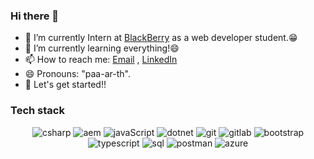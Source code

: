 ### Hi there 👋

<!--
**21parth/21parth** is a ✨ _special_ ✨ repository because its `README.md` (this file) appears on your GitHub profile.
Here are some ideas to get you started:
-->

- 🔭 I’m currently Intern at [BlackBerry](https://www.blackberry.com/us/en) as a web developer student.😁
- 🌱 I’m currently learning everything!😄
- 📫 How to reach me: [Email](parth05211@gmail.com) , [LinkedIn](https://www.linkedin.com/in/parthp052/)
- 😄 Pronouns: "paa-ar-th".
- 🚀 Let's get started!!

### Tech stack
<p align="center">
  <img alt="csharp" src="https://img.shields.io/badge/c%23-%23512BD4?style=for-the-badge&logo=csharp&logoColor=white">
  <img alt="aem" src="https://img.shields.io/badge/Adobe_Experience_Manager-%23FF0000?style=for-the-badge&logo=adobe">
  <img alt="javaScript" src="https://img.shields.io/badge/JavaScript-%23F7DF1E?style=for-the-badge&logo=javascript&logoColor=black">
  <img alt="dotnet" src="https://img.shields.io/badge/.NET-%23512BD4?style=for-the-badge&logo=dotnet&logoColor=white">
  <img alt="git" src="https://img.shields.io/badge/git-%23F05032?style=for-the-badge&logo=git&logoColor=black">
  <img alt="gitlab" src="https://img.shields.io/badge/gitlab-%23FC6D26?style=for-the-badge&logo=gitlab&logoColor=black">
  <img alt="bootstrap" src="https://img.shields.io/badge/bootstrap-%237952B3?style=for-the-badge&logo=bootstrap&logoColor=white">
  <img alt="typescript" src="https://img.shields.io/badge/typescript-%233178C6?style=for-the-badge&logo=typescript&logoColor=white">
  <img alt="sql" src="https://img.shields.io/badge/microsoft_sql_server-%23CC2927?style=for-the-badge&logo=microsoftsqlserver&logoColor=white">
  <img alt="postman" src="https://img.shields.io/badge/Postman-%23FF6C37?style=for-the-badge&logo=Postman&logoColor=white">
  <img alt="azure" src="https://img.shields.io/badge/Azure_DevOps-%230078D7?style=for-the-badge&logo=azuredevops">
</p>
